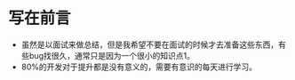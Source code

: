 # 写在前言
- 虽然是以面试来做总结，但是我希望不要在面试的时候才去准备这些东西，有些bug找很久，通常只是因为一个很小的知识点1。
- 80%的开发对于提升都是没有意义的，需要有意识的每天进行学习。